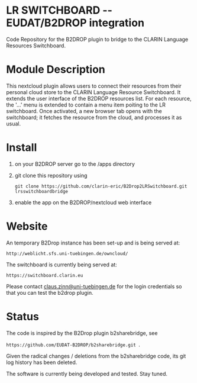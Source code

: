 # LR SWITCHBOARD -- EUDAT/B2DROP integration
Code Repository for the B2DROP plugin to bridge to the CLARIN Language Resources Switchboard.

# Module Description

This nextcloud plugin allows users to connect their resources from their personal cloud store to the
CLARIN Language Resource Switchboard.  It extends the user interface of the B2DROP resources
list. For each resource, the '...' menu is extended to contain a menu item poiting to the LR
switchboard. Once activated, a new browser tab opens with the switchboard; it fetches the resource
from the cloud, and processes it as usual.

# Install

1. on your B2DROP server go to the <nextcloud>/apps directory
2. git clone this repository using

   ```git clone https://github.com/clarin-eric/B2Drop2LRSwitchboard.git lrsswitchboardbridge ```

3. enable the app on the B2DROP/nextcloud web interface

# Website

An temporary B2Drop instance has been set-up and is being served at:

```http://weblicht.sfs.uni-tuebingen.de/owncloud/ ```

The switchboard is currently being served at:

```https://switchboard.clarin.eu ```

Please contact claus.zinn@uni-tuebingen.de for the login credentials so that you can test the b2drop
plugin.



# Status

The code is inspired by the B2Drop plugin b2sharebridge, see

```https://github.com/EUDAT-B2DROP/b2sharebridge.git ```.

Given the radical changes / deletions from the b2sharebridge code, its git log history has been
deleted.

The software is currently being developed and tested.  Stay tuned.



